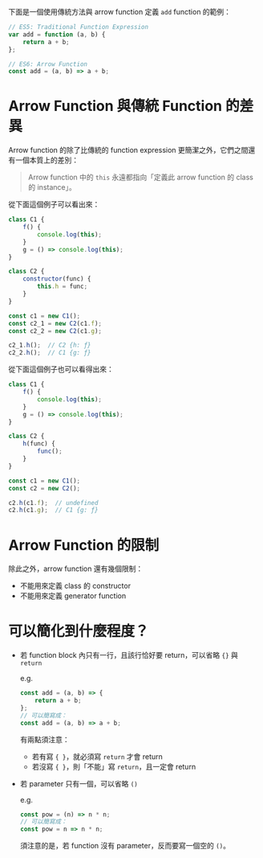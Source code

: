下面是一個使用傳統方法與 arrow function 定義 `add` function 的範例：

```JavaScript
// ES5: Traditional Function Expression
var add = function (a, b) {
    return a + b;
};

// ES6: Arrow Function
const add = (a, b) => a + b;
```

# Arrow Function 與傳統 Function 的差異

Arrow function 的除了比傳統的 function expression 更簡潔之外，它們之間還有一個本質上的差別：

> Arrow function 中的 `this` 永遠都指向「定義此 arrow function 的 class 的 instance」。

從下面這個例子可以看出來：

```JavaScript
class C1 {
    f() {
        console.log(this);
    }
    g = () => console.log(this);
}

class C2 {
    constructor(func) {
        this.h = func;
    }
}

const c1 = new C1();
const c2_1 = new C2(c1.f);
const c2_2 = new C2(c1.g);

c2_1.h();  // C2 {h: ƒ}
c2_2.h();  // C1 {g: ƒ}
```

從下面這個例子也可以看得出來：

```JavaScript
class C1 {
    f() {
        console.log(this);
    }
    g = () => console.log(this);
}

class C2 {
    h(func) {
        func();
    }
}

const c1 = new C1();
const c2 = new C2();

c2.h(c1.f);  // undefined
c2.h(c1.g);  // C1 {g: ƒ}
```

# Arrow Function 的限制

除此之外，arrow function 還有幾個限制：

- 不能用來定義 class 的 constructor
- 不能用來定義 generator function

# 可以簡化到什麼程度？

- 若 function block 內只有一行，且該行恰好要 return，可以省略 `{}` 與 `return`

    e.g.

    ```JavaScript
    const add = (a, b) => {
        return a + b;
    };
    // 可以簡寫成：
    const add = (a, b) => a + b;
    ```

    有兩點須注意：

    - 若有寫 `{ }`，就必須寫 `return` 才會 return
    - 若沒寫 `{ }`，則「不能」寫 `return`，且一定會 return

- 若 parameter 只有一個，可以省略 `()`

    e.g.

    ```JavaScript
    const pow = (n) => n * n;
    // 可以簡寫成：
    const pow = n => n * n;
    ```

    須注意的是，若 function 沒有 parameter，反而要寫一個空的 `()`。
